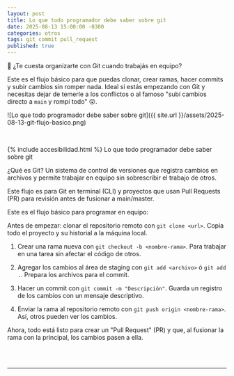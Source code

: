 ```yaml
---
layout: post
title: Lo que todo programador debe saber sobre git
date: 2025-08-13 15:00:00 -0300
categories: otros
tags: git commit pull_request
published: true
---
```


📌 ¿Te cuesta organizarte con Git cuando trabajás en equipo?

Este es el flujo básico para que puedas clonar, crear ramas, hacer commits y subir cambios sin romper nada. Ideal si estás empezando con Git y necesitas dejar de temerle a los conflictos o al famoso "subí cambios directo a `main` y rompí todo" 😲.

![Lo que todo programador debe saber sobre git]({{ site.url }}/assets/2025-08-13-git-flujo-basico.png)


&nbsp;

{% include accesibilidad.html %}
Lo que todo programador debe saber sobre git

¿Qué es Git? Un sistema de control de versiones que registra cambios en archivos y permite trabajar en equipo sin sobrescribir el trabajo de otros.

Este flujo es para Git en terminal (CLI) y proyectos que usan Pull Requests (PR) para revisión antes de fusionar a main/master.

Este es el flujo básico para programar en equipo:

Antes de empezar: clonar el repositorio remoto con `git clone <url>`. Copia todo el proyecto y su historial a la máquina local.

1. Crear una rama nueva con `git checkout -b <nombre-rama>`. Para trabajar en una tarea sin afectar el código de otros.

2. Agregar los cambios al área de staging con `git add <archivo>` ó `git add .`. Prepara los archivos para el commit.

3. Hacer un commit con `git commit -m "Descripción"`. Guarda un registro de los cambios con un mensaje descriptivo.

4. Enviar la rama al repositorio remoto con `git push origin <nombre-rama>`. Así, otros pueden ver los cambios.

Ahora, todo está listo para crear un "Pull Request" (PR) y que, al fusionar la rama con la principal, los cambios pasen a ella.

</div></details>
<br />&nbsp;
<hr />

